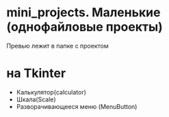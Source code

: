 # mini_projects. Маленькие (однофайловые проекты)
Превью лежит в папке с проектом

# на Tkinter
- Калькулятор(calculator)
- Шкала(Scale)
- Разворачивающееся меню (MenuButton)

